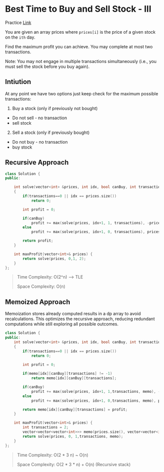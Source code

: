 # Best Time to Buy and Sell Stock - III

Practice [Link](https://leetcode.com/problems/best-time-to-buy-and-sell-stock-iii/)

You are given an array prices where `prices[i]` is the price of a given stock on the `ith` day.

Find the maximum profit you can achieve. You may complete at most two transactions.

Note: You may not engage in multiple transactions simultaneously (i.e., you must sell the stock before you buy again).


## Intiution
At any point we have two options just keep check for the maximum possible transactions:
1. Buy a stock (only if previously not bought)
-   Do not sell - no transaction
-   sell stock
2. Sell a stock (only if previously bought)
-   Do not buy - no transaction
-   buy stock
   


## Recursive Approach

```cpp
class Solution {
public:

    int solve(vector<int> &prices, int idx, bool canBuy, int transactions)
    {
        if(transactions==0 || idx == prices.size())
            return 0;

        int profit = 0;

        if(canBuy)
            profit += max(solve(prices, idx+1, 1, transactions), -prices[idx] + solve(prices, idx+1, 0, transactions));
        else
            profit += max(solve(prices, idx+1, 0, transactions), prices[idx] + solve(prices, idx+1, 1, transactions-1));

        return profit;
    }

    int maxProfit(vector<int>& prices) {
        return solve(prices, 0,1, 2);
    }
};
```

> Time Complexity: O(2^n) --> TLE
>
> Space Complexity: O(n)


## Memoized Approach

Memoization stores already computed results in a dp array to avoid recalculations. This optimizes the recursive approach, reducing redundant computations while still exploring all possible outcomes.

```cpp
class Solution {
public:
    int solve(vector<int> &prices, int idx, bool canBuy, int transactions, vector<vector<vector<int>>> &memo)
    {
        if(transactions==0 || idx == prices.size())
            return 0;
        
        int profit = 0;

        if(memo[idx][canBuy][transactions] != -1)
            return memo[idx][canBuy][transactions];

        if(canBuy)
            profit += max(solve(prices, idx+1, 1,transactions, memo), -prices[idx] + solve(prices, idx+1, 0,transactions, memo));
        else
            profit += max(solve(prices, idx+1, 0,transactions, memo), prices[idx] + solve(prices, idx+1, 1,transactions-1, memo));

        return memo[idx][canBuy][transactions] = profit;
    }

    int maxProfit(vector<int>& prices) {
        int transactions = 2;
        vector<vector<vector<int>>> memo(prices.size(), vector<vector<int>> (2, vector<int>(transactions+1, -1)));
        return solve(prices, 0, 1,transactions, memo);
    }
};
```

> Time Complexity: O(2 * 3 n) ~ O(n)
>
> Space Complexity: O(2 * 3 * n) + O(n) (Recursive stack)

